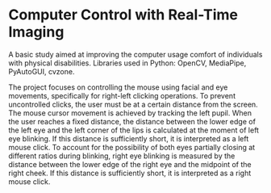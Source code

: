# Computer Control with Real-Time Imaging
 A basic study aimed at improving the computer usage comfort of individuals with physical disabilities. Libraries used in Python: OpenCV, MediaPipe, PyAutoGUI, cvzone.

 The project focuses on controlling the mouse using facial and eye movements, specifically for right-left clicking operations. To prevent uncontrolled clicks, the user must be at a certain distance from the screen. The mouse cursor movement is achieved by tracking the left pupil. When the user reaches a fixed distance, the distance between the lower edge of the left eye and the left corner of the lips is calculated at the moment of left eye blinking. If this distance is sufficiently short, it is interpreted as a left mouse click. To account for the possibility of both eyes partially closing at different ratios during blinking, right eye blinking is measured by the distance between the lower edge of the right eye and the midpoint of the right cheek. If this distance is sufficiently short, it is interpreted as a right mouse click.

 
